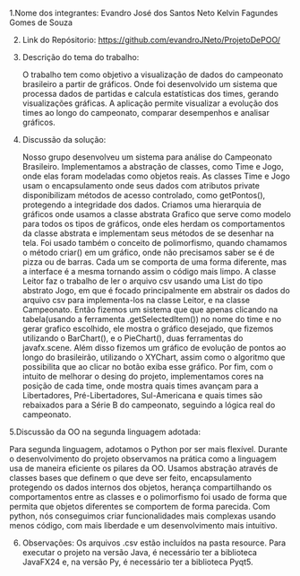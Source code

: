 1.Nome dos integrantes:
Evandro José dos Santos Neto
Kelvin Fagundes Gomes de Souza


2. Link do Repósitorio: https://github.com/evandroJNeto/ProjetoDePOO/
   
3. Descrição do tema do trabalho:

   O trabalho tem como objetivo a visualização de dados do campeonato brasileiro a partir de gráficos. Onde foi desenvolvido um sistema que processa dados de partidas e calcula estatísticas dos times, gerando visualizações gráficas.
   A aplicação permite visualizar a evolução dos times ao longo do campeonato, comparar desempenhos e analisar gráficos.
   
4. Discussão da solução:

   Nosso grupo desenvolveu um sistema para análise do Campeonato Brasileiro. Implementamos a abstração de classes, como Time e Jogo, onde elas foram modeladas como objetos reais. As classes Time e Jogo usam o encapsulamento onde seus dados com atributos private disponibilizam métodos de acesso controlado, como getPontos(), protegendo a integridade dos dados.
   Criamos uma hierarquia de gráficos onde usamos a classe abstrata Grafico que serve como modelo para todos os tipos de gráficos, onde eles herdam os comportamentos da classe abstrata e implementam seus métodos de se desenhar na tela. Foi usado também o conceito de polimorfismo, quando chamamos o método criar() em um gráfico, onde não precisamos saber se é de pizza ou de barras. Cada um se comporta de uma forma diferente, mas a interface é a mesma tornando assim o código mais limpo.
   A classe Leitor faz o trabalho de ler o arquivo csv usando uma List do tipo abstrato Jogo, em que é focado principalmente em abstrair os dados do arquivo csv para implementa-los na classe Leitor, e na classe Campeonato. Então fizemos um sistema que que apenas clicando na tabela(usando a ferramenta .getSelectedItem()) no nome do time e no gerar grafico escolhido, ele mostra o gráfico desejado, que fizemos utilizando o BarChart(), e o PieChart(), duas ferramentas do javafx.scene.
   Além disso fizemos um gráfico de evolução de pontos ao longo do brasileirão, utilizando o XYChart, assim como o algoritmo que possibilita que ao clicar no botão exiba esse gráfico.
   Por fim, com o intuito de melhorar o desing do projeto, implementamos cores na posição de cada time, onde mostra quais times avançam para a Libertadores, Pré-Libertadores, Sul-Americana e quais times são rebaixados para a Série B do campeonato, seguindo a lógica real do campeonato.
   
5.Discussão da OO na segunda linguagem adotada:
   
   Para segunda linguagem, adotamos o Python por ser mais flexível. Durante o desenvolvimento do projeto observamos na prática como a linguagem usa de maneira eficiente os pilares da OO.
   Usamos abstração através de classes bases que definem o que deve ser feito, encapsulamento protegendo os dados internos dos objetos, herança compartilhando os comportamentos entre as classes e o polimorfismo foi usado de forma que permita que objetos diferentes se comportem de forma parecida.
   Com python, nós conseguimos criar funcionalidades mais complexas usando menos código, com mais liberdade e um desenvolvimento mais intuitivo.


6. Observações: 
   Os arquivos .csv estão incluídos na pasta resource.
   Para executar o projeto na versão Java, é necessário ter a biblioteca JavaFX24 e, na versão Py, é necessário ter a biblioteca Pyqt5.
       
